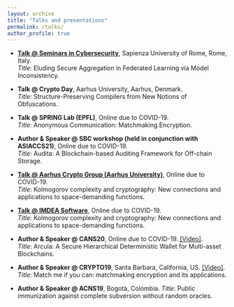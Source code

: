```yaml
---
layout: archive
title: "Talks and presentations"
permalink: /talks/
author_profile: true
---
```


- **[Talk @ Seminars in Cybersecurity](https://cybersecurity.uniroma1.it/node/222)**, Sapienza University of Rome, Rome, Italy.  
*Title*: Eluding Secure Aggregation in Federated Learning via Model Inconsistency.

- **Talk @ Crypto Day**, Aarhus University, Aarhus, Denmark.  
*Title*: Structure-Preserving Compilers from New Notions of Obfuscations.

- **Talk @ SPRING Lab (EPFL)**, Online due to COVID-19.  
*Title*: Anonymous Communication: Matchmaking Encryption.

- **Author & Speaker @ SBC workshop (held in conjunction with ASIACCS21)**, Online due to COVID-19.  
*Title*: Audita: A Blockchain-based Auditing Framework for Off-chain Storage.

- **[Talk @ Aarhus Crypto Group (Aarhus University)](https://cs.au.dk/research/cryptography-and-security/seminar)**, Online due to COVID-19.  
*Title*: Kolmogorov complexity and cryptography: New connections and applications to space-demanding functions.

- **[Talk @ IMDEA Software](https://software.imdea.org/events/invited_talks_2021.html)**, Online due to COVID-19.  
*Title*: Kolmogorov complexity and cryptography: New connections and applications to space-demanding functions.

- **Author & Speaker @ CANS20**, Online due to COVID-19. [\[Video\]](https://www.youtube.com/watch?v=vf5y4TKXXI4).  
*Title*: Arcula: A Secure Hierarchical Deterministic Wallet for Multi-asset Blockchains.

- **Author & Speaker @ CRYPTO19**, Santa Barbara, California, US. [\[Video\]](https://www.youtube.com/watch?v=eOfBvL6tuIo).  
*Title*: Match me if you can: matchmaking encryption and its applications.

- **Author & Speaker @ ACNS19**, Bogotà, Colombia. 
*Title*: Public immunization against complete subversion without random oracles.

